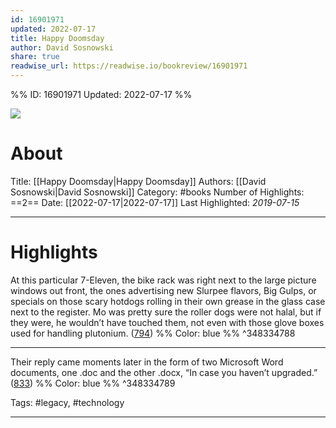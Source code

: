 ```yaml
---
id: 16901971
updated: 2022-07-17
title: Happy Doomsday
author: David Sosnowski
share: true
readwise_url: https://readwise.io/bookreview/16901971
---
```


%%
ID: 16901971
Updated: 2022-07-17
%%

![]( https://images-na.ssl-images-amazon.com/images/I/518YKZ-dmYL._SL500_.jpg)

# About
Title: [[Happy Doomsday|Happy Doomsday]]
Authors: [[David Sosnowski|David Sosnowski]]
Category: #books
Number of Highlights: ==2==
Date: [[2022-07-17|2022-07-17]]
Last Highlighted: *2019-07-15*

---

# Highlights

At this particular 7-Eleven, the bike rack was right next to the large picture windows out front, the ones advertising new Slurpee flavors, Big Gulps, or specials on those scary hotdogs rolling in their own grease in the glass case next to the register. Mo was pretty sure the roller dogs were not halal, but if they were, he wouldn’t have touched them, not even with those glove boxes used for handling plutonium. ([794](https://readwise.io/to_kindle?action=open&asin=B0786B4F9F&location=794)) %% Color: blue %% ^348334788

---
Their reply came moments later in the form of two Microsoft Word documents, one .doc and the other .docx, “In case you haven’t upgraded.” ([833](https://readwise.io/to_kindle?action=open&asin=B0786B4F9F&location=833)) %% Color: blue %% ^348334789

Tags: #legacy, #technology

---
